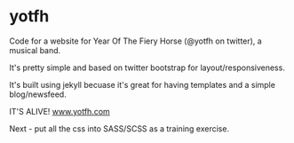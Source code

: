 yotfh
=====

Code for a website for Year Of The Fiery Horse (@yotfh on twitter), a musical band.

It's pretty simple and based on twitter bootstrap for layout/responsiveness.

It's built using jekyll becuase it's great for having templates and a simple blog/newsfeed.

IT'S ALIVE! www.yotfh.com

Next - put all the css into SASS/SCSS as a training exercise.
